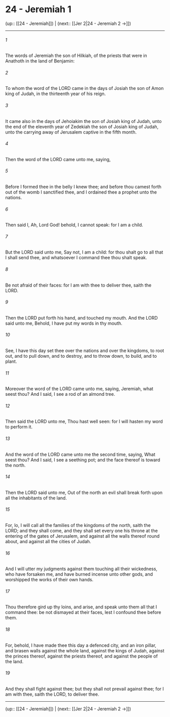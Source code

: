# 24 - Jeremiah 1

(up:: [[24 - Jeremiah]]) | (next:: [[Jer 2|24 - Jeremiah 2 →]])

***


###### 1 
The words of Jeremiah the son of Hilkiah, of the priests that were in Anathoth in the land of Benjamin: 

###### 2 
To whom the word of the LORD came in the days of Josiah the son of Amon king of Judah, in the thirteenth year of his reign. 

###### 3 
It came also in the days of Jehoiakim the son of Josiah king of Judah, unto the end of the eleventh year of Zedekiah the son of Josiah king of Judah, unto the carrying away of Jerusalem captive in the fifth month. 

###### 4 
Then the word of the LORD came unto me, saying, 

###### 5 
Before I formed thee in the belly I knew thee; and before thou camest forth out of the womb I sanctified thee, and I ordained thee a prophet unto the nations. 

###### 6 
Then said I, Ah, Lord God! behold, I cannot speak: for I am a child. 

###### 7 
But the LORD said unto me, Say not, I am a child: for thou shalt go to all that I shall send thee, and whatsoever I command thee thou shalt speak. 

###### 8 
Be not afraid of their faces: for I am with thee to deliver thee, saith the LORD. 

###### 9 
Then the LORD put forth his hand, and touched my mouth. And the LORD said unto me, Behold, I have put my words in thy mouth. 

###### 10 
See, I have this day set thee over the nations and over the kingdoms, to root out, and to pull down, and to destroy, and to throw down, to build, and to plant. 

###### 11 
Moreover the word of the LORD came unto me, saying, Jeremiah, what seest thou? And I said, I see a rod of an almond tree. 

###### 12 
Then said the LORD unto me, Thou hast well seen: for I will hasten my word to perform it. 

###### 13 
And the word of the LORD came unto me the second time, saying, What seest thou? And I said, I see a seething pot; and the face thereof is toward the north. 

###### 14 
Then the LORD said unto me, Out of the north an evil shall break forth upon all the inhabitants of the land. 

###### 15 
For, lo, I will call all the families of the kingdoms of the north, saith the LORD; and they shall come, and they shall set every one his throne at the entering of the gates of Jerusalem, and against all the walls thereof round about, and against all the cities of Judah. 

###### 16 
And I will utter my judgments against them touching all their wickedness, who have forsaken me, and have burned incense unto other gods, and worshipped the works of their own hands. 

###### 17 
Thou therefore gird up thy loins, and arise, and speak unto them all that I command thee: be not dismayed at their faces, lest I confound thee before them. 

###### 18 
For, behold, I have made thee this day a defenced city, and an iron pillar, and brasen walls against the whole land, against the kings of Judah, against the princes thereof, against the priests thereof, and against the people of the land. 

###### 19 
And they shall fight against thee; but they shall not prevail against thee; for I am with thee, saith the LORD, to deliver thee.

***

(up:: [[24 - Jeremiah]]) | (next:: [[Jer 2|24 - Jeremiah 2 →]])
